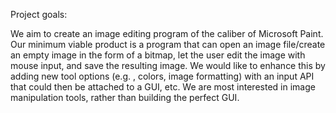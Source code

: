 

Project goals:

We aim to create an image editing program of the caliber of Microsoft Paint. Our minimum viable product is a program that can open an image file/create an empty image in the form of a bitmap, let the user edit the image with mouse input, and save the resulting image. We would like to enhance this by adding new tool options (e.g. , colors, image formatting) with an input API that could then be attached to a GUI, etc. We are most interested in image manipulation tools, rather than building the perfect GUI.

